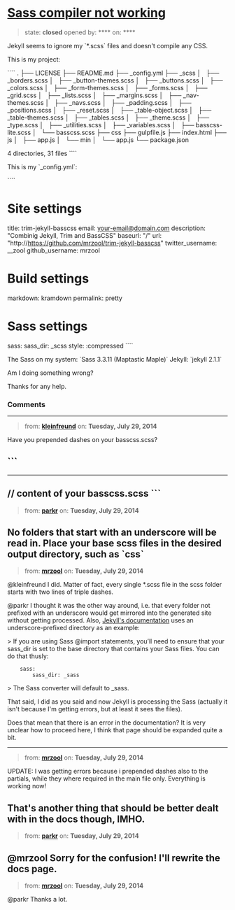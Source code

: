 # [Sass compiler not working](https://github.com/jekyll/jekyll-help/issues/104)

> state: **closed** opened by: **** on: ****

Jekyll seems to ignore my &#x60;*.scss&#x60; files and doesn&#x27;t compile any CSS.

This is my project:

&#x60;&#x60;&#x60;&#x60;
.
├── LICENSE
├── README.md
├── _config.yml
├── _scss
│   ├── _borders.scss
│   ├── _button-themes.scss
│   ├── _buttons.scss
│   ├── _colors.scss
│   ├── _form-themes.scss
│   ├── _forms.scss
│   ├── _grid.scss
│   ├── _lists.scss
│   ├── _margins.scss
│   ├── _nav-themes.scss
│   ├── _navs.scss
│   ├── _padding.scss
│   ├── _positions.scss
│   ├── _reset.scss
│   ├── _table-object.scss
│   ├── _table-themes.scss
│   ├── _tables.scss
│   ├── _theme.scss
│   ├── _type.scss
│   ├── _utilities.scss
│   ├── _variables.scss
│   ├── basscss-lite.scss
│   └── basscss.scss
├── css
├── gulpfile.js
├── index.html
├── js
│   ├── app.js
│   └── min
│       └── app.js
└── package.json

4 directories, 31 files
&#x60;&#x60;&#x60;&#x60;

This is my &#x60;_config.yml&#x60;:

&#x60;&#x60;&#x60;&#x60;
# Site settings
title: trim-jekyll-basscss
email: your-email@domain.com
description: &quot;Combinig Jekyll, Trim and BassCSS&quot;
baseurl: &quot;/&quot;
url: &quot;http://https://github.com/mrzool/trim-jekyll-basscss&quot;
twitter_username: __zool
github_username:  mrzool

# Build settings
markdown: kramdown
permalink: pretty

# Sass settings
sass:
    sass_dir: _scss
    style: :compressed
&#x60;&#x60;&#x60;&#x60;

The Sass on my system: &#x60;Sass 3.3.11 (Maptastic Maple)&#x60;
Jekyll: &#x60;jekyll 2.1.1&#x60;

Am I doing something wrong?

Thanks for any help.

### Comments

---
> from: [**kleinfreund**](https://github.com/jekyll/jekyll-help/issues/104#issuecomment-50481229) on: **Tuesday, July 29, 2014**

Have you prepended dashes on your basscss.scss?

&#x60;&#x60;&#x60;
---
---
// content of your basscss.scss
&#x60;&#x60;&#x60;
---
> from: [**parkr**](https://github.com/jekyll/jekyll-help/issues/104#issuecomment-50481670) on: **Tuesday, July 29, 2014**

No folders that start with an underscore will be read in. Place your base scss files in the desired output directory, such as &#x60;css&#x60;
---
> from: [**mrzool**](https://github.com/jekyll/jekyll-help/issues/104#issuecomment-50485172) on: **Tuesday, July 29, 2014**

@kleinfreund I did. Matter of fact, every single *.scss file in the scss folder starts with two lines of triple dashes.

@parkr I thought it was the other way around, i.e. that every folder not prefixed with an underscore would get mirrored into the generated site without getting processed. Also,  [Jekyll&#x27;s documentation](http://jekyllrb.com/docs/assets/) uses an underscore-prefixed directory as an example:

&gt; If you are using Sass @import statements, you’ll need to ensure that your sass_dir is set to the base directory that contains your Sass files. You can do that thusly:

        sass:
            sass_dir: _sass

&gt; The Sass converter will default to _sass.

That said, I did as you said and now Jekyll is processing the Sass (actually it isn&#x27;t because I&#x27;m getting errors, but at least it sees the files).

Does that mean that there is an error in the documentation? It is very unclear how to proceed here, I think that page should be expanded quite a bit.
 
---
> from: [**mrzool**](https://github.com/jekyll/jekyll-help/issues/104#issuecomment-50486933) on: **Tuesday, July 29, 2014**

UPDATE: I was getting errors because i prepended dashes also to the partials, while they where required in the main file only. Everything is working now! 

That&#x27;s another thing that should be better dealt with in the docs though, IMHO.
---
> from: [**parkr**](https://github.com/jekyll/jekyll-help/issues/104#issuecomment-50508996) on: **Tuesday, July 29, 2014**

@mrzool Sorry for the confusion! I&#x27;ll rewrite the docs page.
---
> from: [**mrzool**](https://github.com/jekyll/jekyll-help/issues/104#issuecomment-50509751) on: **Tuesday, July 29, 2014**

@parkr Thanks a lot.
